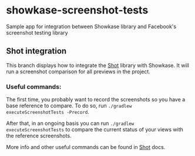 # showkase-screenshot-tests
Sample app for integration between Showkase library and Facebook's screenshot testing library

## Shot integration

This branch displays how to integrate the [Shot](https://github.com/pedrovgs/Shot) library with
Showkase. It will run a screenshot comparison for all previews in the project.

### Useful commands:

The first time, you probably want to record the screenshots so you have a base reference to compare.
To do so, run `./gradlew executeScreenshotTests -Precord`.

After that, in an ongoing basis you can run `./gradlew executeScreenshotTests` to compare the current
status of your views with the reference screenshots.

More info and other useful commands can be found in [Shot](https://github.com/pedrovgs/Shot) docs. 
